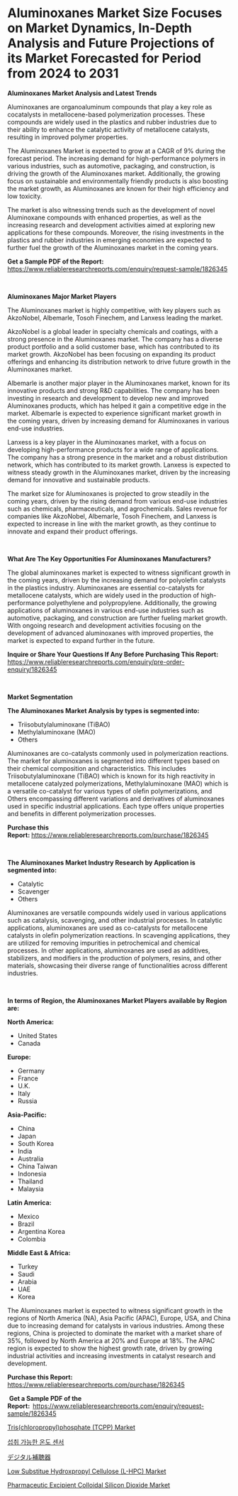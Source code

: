 <p><h1>Aluminoxanes Market Size Focuses on Market Dynamics, In-Depth Analysis and Future Projections of its Market Forecasted for Period from 2024 to 2031</h1></p><p><strong>Aluminoxanes Market Analysis and Latest Trends</strong></p>
<p><p>Aluminoxanes are organoaluminum compounds that play a key role as cocatalysts in metallocene-based polymerization processes. These compounds are widely used in the plastics and rubber industries due to their ability to enhance the catalytic activity of metallocene catalysts, resulting in improved polymer properties.</p><p>The Aluminoxanes Market is expected to grow at a CAGR of 9% during the forecast period. The increasing demand for high-performance polymers in various industries, such as automotive, packaging, and construction, is driving the growth of the Aluminoxanes market. Additionally, the growing focus on sustainable and environmentally friendly products is also boosting the market growth, as Aluminoxanes are known for their high efficiency and low toxicity.</p><p>The market is also witnessing trends such as the development of novel Aluminoxane compounds with enhanced properties, as well as the increasing research and development activities aimed at exploring new applications for these compounds. Moreover, the rising investments in the plastics and rubber industries in emerging economies are expected to further fuel the growth of the Aluminoxanes market in the coming years.</p></p>
<p><strong>Get a Sample PDF of the Report:&nbsp;</strong> <a href="https://www.reliableresearchreports.com/enquiry/request-sample/1826345">https://www.reliableresearchreports.com/enquiry/request-sample/1826345</a></p>
<p>&nbsp;</p>
<p><strong>Aluminoxanes Major Market Players</strong></p>
<p><p>The Aluminoxanes market is highly competitive, with key players such as AkzoNobel, Albemarle, Tosoh Finechem, and Lanxess leading the market. </p><p>AkzoNobel is a global leader in specialty chemicals and coatings, with a strong presence in the Aluminoxanes market. The company has a diverse product portfolio and a solid customer base, which has contributed to its market growth. AkzoNobel has been focusing on expanding its product offerings and enhancing its distribution network to drive future growth in the Aluminoxanes market.</p><p>Albemarle is another major player in the Aluminoxanes market, known for its innovative products and strong R&D capabilities. The company has been investing in research and development to develop new and improved Aluminoxanes products, which has helped it gain a competitive edge in the market. Albemarle is expected to experience significant market growth in the coming years, driven by increasing demand for Aluminoxanes in various end-use industries.</p><p>Lanxess is a key player in the Aluminoxanes market, with a focus on developing high-performance products for a wide range of applications. The company has a strong presence in the market and a robust distribution network, which has contributed to its market growth. Lanxess is expected to witness steady growth in the Aluminoxanes market, driven by the increasing demand for innovative and sustainable products.</p><p>The market size for Aluminoxanes is projected to grow steadily in the coming years, driven by the rising demand from various end-use industries such as chemicals, pharmaceuticals, and agrochemicals. Sales revenue for companies like AkzoNobel, Albemarle, Tosoh Finechem, and Lanxess is expected to increase in line with the market growth, as they continue to innovate and expand their product offerings.</p></p>
<p>&nbsp;</p>
<p><strong>What Are The Key Opportunities For Aluminoxanes Manufacturers?</strong></p>
<p><p>The global aluminoxanes market is expected to witness significant growth in the coming years, driven by the increasing demand for polyolefin catalysts in the plastics industry. Aluminoxanes are essential co-catalysts for metallocene catalysts, which are widely used in the production of high-performance polyethylene and polypropylene. Additionally, the growing applications of aluminoxanes in various end-use industries such as automotive, packaging, and construction are further fueling market growth. With ongoing research and development activities focusing on the development of advanced aluminoxanes with improved properties, the market is expected to expand further in the future.</p></p>
<p><strong>Inquire or Share Your Questions If Any Before Purchasing This Report:</strong> <a href="https://www.reliableresearchreports.com/enquiry/pre-order-enquiry/1826345">https://www.reliableresearchreports.com/enquiry/pre-order-enquiry/1826345</a></p>
<p>&nbsp;</p>
<p><strong>Market Segmentation</strong></p>
<p><strong>The Aluminoxanes Market Analysis by types is segmented into:</strong></p>
<p><ul><li>Triisobutylaluminoxane (TiBAO)</li><li>Methylaluminoxane (MAO)</li><li>Others</li></ul></p>
<p><p>Aluminoxanes are co-catalysts commonly used in polymerization reactions. The market for aluminoxanes is segmented into different types based on their chemical composition and characteristics. This includes Triisobutylaluminoxane (TiBAO) which is known for its high reactivity in metallocene catalyzed polymerizations, Methylaluminoxane (MAO) which is a versatile co-catalyst for various types of olefin polymerizations, and Others encompassing different variations and derivatives of aluminoxanes used in specific industrial applications. Each type offers unique properties and benefits in different polymerization processes.</p></p>
<p><strong>Purchase this Report:&nbsp;</strong><a href="https://www.reliableresearchreports.com/purchase/1826345">https://www.reliableresearchreports.com/purchase/1826345</a></p>
<p>&nbsp;</p>
<p><strong>The Aluminoxanes Market Industry Research by Application is segmented into:</strong></p>
<p><ul><li>Catalytic</li><li>Scavenger</li><li>Others</li></ul></p>
<p><p>Aluminoxanes are versatile compounds widely used in various applications such as catalysis, scavenging, and other industrial processes. In catalytic applications, aluminoxanes are used as co-catalysts for metallocene catalysts in olefin polymerization reactions. In scavenging applications, they are utilized for removing impurities in petrochemical and chemical processes. In other applications, aluminoxanes are used as additives, stabilizers, and modifiers in the production of polymers, resins, and other materials, showcasing their diverse range of functionalities across different industries.</p></p>
<p>&nbsp;</p>
<p><strong>In terms of Region, the Aluminoxanes Market Players available by Region are:</strong></p>
<p>
    <p> <strong> North America: </strong>
        <ul>
            <li>United States</li>
            <li>Canada</li>
        </ul>
        </p> 
    <p> <strong> Europe: </strong>
        <ul>
            <li>Germany</li>
            <li>France</li>
            <li>U.K.</li>
            <li>Italy</li>
            <li>Russia</li>
        </ul>
        </p> 
    <p> <strong> Asia-Pacific: </strong>
        <ul>
            <li>China</li>
            <li>Japan</li>
            <li>South Korea</li>
            <li>India</li>
            <li>Australia</li>
            <li>China Taiwan</li>
            <li>Indonesia</li>
            <li>Thailand</li>
            <li>Malaysia</li>
        </ul>
        </p> 
    <p> <strong> Latin America: </strong>
        <ul>
            <li>Mexico</li>
            <li>Brazil</li>
            <li>Argentina Korea</li>
            <li>Colombia</li>
        </ul>
        </p> 
    <p> <strong> Middle East & Africa: </strong>
        <ul>
            <li>Turkey</li>
            <li>Saudi</li>
            <li>Arabia</li>
            <li>UAE</li>
            <li>Korea</li>
        </ul>
    </p>
    </p>
<p><p>The Aluminoxanes market is expected to witness significant growth in the regions of North America (NA), Asia Pacific (APAC), Europe, USA, and China due to increasing demand for catalysts in various industries. Among these regions, China is projected to dominate the market with a market share of 35%, followed by North America at 20% and Europe at 18%. The APAC region is expected to show the highest growth rate, driven by growing industrial activities and increasing investments in catalyst research and development.</p></p>
<p><strong>Purchase this Report: </strong><a href="https://www.reliableresearchreports.com/purchase/1826345">https://www.reliableresearchreports.com/purchase/1826345</a></p>
<p>&nbsp;<strong>Get a Sample PDF of the Report:&nbsp;&nbsp;</strong><a href="https://www.reliableresearchreports.com/enquiry/request-sample/1826345">https://www.reliableresearchreports.com/enquiry/request-sample/1826345</a></p>
<p><strong></strong></p>
<p><p><a href="https://github.com/josesg55/Market-Research-Report-List-1/blob/main/trischloropropylphosphate-tcpp-market.md">Tris(chloropropyl)phosphate (TCPP) Market</a></p><p><a href="https://medium.com/@witoldadamczyk1904/%ED%9D%A1%EC%88%98%EC%84%B1-%EC%98%A8%EB%8F%84-%EC%84%BC%EC%84%9C-%EC%8B%9C%EC%9E%A5-%EA%B7%9C%EB%AA%A8-%EC%8B%9C%EC%9E%A5-%EC%A0%84%EB%A7%9D-%EB%B0%8F-%EC%8B%9C%EC%9E%A5-%EC%98%88%EC%B8%A1-2024%EB%85%84%EB%B6%80%ED%84%B0-2031%EB%85%84%EA%B9%8C%EC%A7%80-25459c2f927b">섭취 가능한 온도 센서</a></p><p><a href="https://medium.com/@adalineconnelly2023/%E3%83%87%E3%82%B8%E3%82%BF%E3%83%AB%E8%A3%9C%E8%81%B4%E5%99%A8%E5%B8%82%E5%A0%B4-%E5%B8%82%E5%A0%B4cagr-%E5%B8%82%E5%A0%B4%E3%83%88%E3%83%AC%E3%83%B3%E3%83%89-%E6%88%90%E9%95%B7%E6%88%A6%E7%95%A5%E3%81%AB%E9%96%A2%E3%81%99%E3%82%8B%E6%B4%9E%E5%AF%9F-b2a1cc297b67">デジタル補聴器</a></p><p><a href="https://issuu.com/reportprime-2/docs/low-substitue-hydroxpropyl-cellulose-l-hpc-market-">Low Substitue Hydroxpropyl Cellulose (L-HPC) Market</a></p><p><a href="https://issuu.com/reportprime-2/docs/pharmaceutic-excipient-colloidal-silicon-dioxide-m">Pharmaceutic Excipient Colloidal Silicon Dioxide Market</a></p></p>
